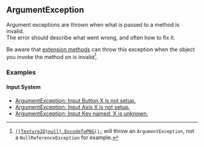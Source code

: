 ## ArgumentException

Argument exceptions are thrown when what is passed to a method is invalid.  
The error should describe what went wrong, and often how to fix it.  

Be aware that [extension methods](https://docs.microsoft.com/en-us/dotnet/csharp/programming-guide/classes-and-structs/extension-methods) can throw this exception when the object you invoke the method on is invalid[^1].

### Examples
#### Input System
- [ArgumentException: Input Button X is not setup.](../../Input/Built-In%20Input/Input%20Manager.md)
- [ArgumentException: Input Axis X is not setup.](../../Input/Built-In%20Input/Input%20Manager.md)
- [ArgumentException: Input Key named: X is unknown.](../../Input/Built-In%20Input/Key%20Conventions.md)

[^1]: [`((Texture2D)null).EncodeToPNG();`](https://docs.unity3d.com/ScriptReference/ImageConversion.EncodeToPNG.html) will throw an `ArgumentException`, not a `NullReferenceException` for example.